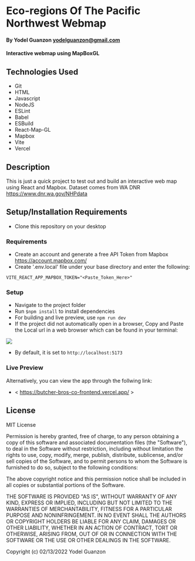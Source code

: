 #  Eco-regions Of The Pacific Northwest Webmap

#### By Yodel Guanzon <yodelguanzon@gmail.com>

#### Interactive webmap using MapBoxGL

## Technologies Used

* Git
* HTML
* Javascript
* NodeJS
* ESLint
* Babel
* ESBuild
* React-Map-GL
* Mapbox
* Vite
* Vercel

## Description

This is just a quick project to test out and build an interactive web map using React and Mapbox. Dataset comes from  WA DNR
<https://www.dnr.wa.gov/NHPdata>

## Setup/Installation Requirements

* Clone this repository on your desktop

### Requirements
* Create an account and generate a free API Token from Mapbox <https://account.mapbox.com/>
* Create '.env.local' file under your base directory and enter the following:

`VITE_REACT_APP_MAPBOX_TOKEN="<Paste_Token_Here>"`

### Setup

* Navigate to the project folder
* Run ``` $npm install ``` to install dependencies
* For building and live preview, use ```npm run dev```
* If the project did not automatically open in a browser, Copy and Paste the Local url in a web browser which can be found in your terminal:
<img src=".\readme\terminal.png">

* By default, it is set to ```http://localhost:5173```

### Live Preview

Alternatively, you can view the app through the follwing link:

* < https://butcher-bros-co-frontend.vercel.app/ >

## License

MIT License

Permission is hereby granted, free of charge, to any person obtaining a copy
of this software and associated documentation files (the "Software"), to deal
in the Software without restriction, including without limitation the rights
to use, copy, modify, merge, publish, distribute, sublicense, and/or sell
copies of the Software, and to permit persons to whom the Software is
furnished to do so, subject to the following conditions:

The above copyright notice and this permission notice shall be included in all
copies or substantial portions of the Software.

THE SOFTWARE IS PROVIDED "AS IS", WITHOUT WARRANTY OF ANY KIND, EXPRESS OR
IMPLIED, INCLUDING BUT NOT LIMITED TO THE WARRANTIES OF MERCHANTABILITY,
FITNESS FOR A PARTICULAR PURPOSE AND NONINFRINGEMENT. IN NO EVENT SHALL THE
AUTHORS OR COPYRIGHT HOLDERS BE LIABLE FOR ANY CLAIM, DAMAGES OR OTHER
LIABILITY, WHETHER IN AN ACTION OF CONTRACT, TORT OR OTHERWISE, ARISING FROM,
OUT OF OR IN CONNECTION WITH THE SOFTWARE OR THE USE OR OTHER DEALINGS IN THE
SOFTWARE.

Copyright (c) 02/13/2022 Yodel Guanzon
